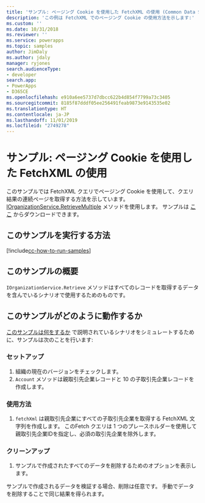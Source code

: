 ```yaml
---
title: 'サンプル: ページング Cookie を使用した FetchXML の使用 (Common Data Service) | Microsoft Docs'
description: 'この例は FetchXML でのページング Cookie の使用方法を示します:'
ms.custom: ''
ms.date: 10/31/2018
ms.reviewer: ''
ms.service: powerapps
ms.topic: samples
author: JimDaly
ms.author: jdaly
manager: ryjones
search.audienceType:
- developer
search.app:
- PowerApps
- D365CE
ms.openlocfilehash: e910a6ee5737d7dbcc622b4d854f7799a73c3405
ms.sourcegitcommit: 8185f87dddf05ee256491feab9873e9143535e02
ms.translationtype: HT
ms.contentlocale: ja-JP
ms.lasthandoff: 11/01/2019
ms.locfileid: "2749278"
---
```

# <a name="sample-use-fetchxml-with-a-paging-cookie"></a>サンプル: ページング Cookie を使用した FetchXML の使用

<!-- This could be greatly simplified IMHO 
https://docs.microsoft.com/dynamics365/customer-engagement/developer/org-service/sample-use-fetchxml-paging-cookie
-->
このサンプルでは FetchXML クエリでページング Cookie を使用して、クエリ結果の連続ページを取得する方法を示しています。 [IOrganizationService.RetrieveMultiple](https://docs.microsoft.com/dotnet/api/microsoft.xrm.sdk.iorganizationservice.retrievemultiple?view=dynamics-general-ce-9) メソッドを使用します。 サンプルは [ここ](https://github.com/Microsoft/PowerApps-Samples/tree/master/cds/orgsvc/C%23/UseFetchXMLWithPaging) からダウンロードできます。

## <a name="how-to-run-this-sample"></a>このサンプルを実行する方法

[!include[cc-how-to-run-samples](../../includes/cc-how-to-run-samples.md)]

## <a name="what-this-sample-does"></a>このサンプルの概要

`IOrganizationService.Retrieve` メソッドはすべてのレコードを取得するデータを含んでいるシナリオで使用するためのものです。

## <a name="how-this-sample-works"></a>このサンプルがどのように動作するか

[このサンプルは何をするか](#what-this-sample-does) で説明されているシナリオをシミュレートするために、サンプルは次のことを行います:

### <a name="setup"></a>セットアップ

1. 組織の現在のバージョンをチェックします。
1. `Account` メソッドは親取引先企業レコードと 10 の子取引先企業レコードを作成します。

### <a name="demonstrate"></a>使用方法

1. `fetchXml` は親取引先企業にすべての子取引先企業を取得する FetchXML 文字列を作成します。 このFetch クエリは 1 つのプレースホルダーを使用して親取引先企業IDを指定し、必須の取引先企業を除外します。

### <a name="clean-up"></a>クリーンアップ

1. サンプルで作成されたすべてのデータを削除するためのオプションを表示します。

サンプルで作成されるデータを検証する場合、削除は任意です。 手動でデータを削除することで同じ結果を得られます。

